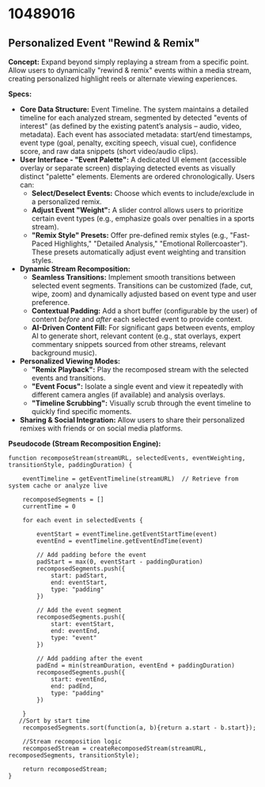 # 10489016

## Personalized Event "Rewind & Remix"

**Concept:** Expand beyond simply replaying a stream from a specific point. Allow users to dynamically "rewind & remix" events within a media stream, creating personalized highlight reels or alternate viewing experiences.

**Specs:**

*   **Core Data Structure:** Event Timeline. The system maintains a detailed timeline for each analyzed stream, segmented by detected "events of interest" (as defined by the existing patent’s analysis – audio, video, metadata). Each event has associated metadata: start/end timestamps, event type (goal, penalty, exciting speech, visual cue), confidence score, and raw data snippets (short video/audio clips).
*   **User Interface - "Event Palette":** A dedicated UI element (accessible overlay or separate screen) displaying detected events as visually distinct "palette" elements.  Elements are ordered chronologically.  Users can:
    *   **Select/Deselect Events:** Choose which events to include/exclude in a personalized remix.
    *   **Adjust Event "Weight":**  A slider control allows users to prioritize certain event types (e.g., emphasize goals over penalties in a sports stream).
    *   **"Remix Style" Presets:** Offer pre-defined remix styles (e.g., "Fast-Paced Highlights," "Detailed Analysis," "Emotional Rollercoaster").  These presets automatically adjust event weighting and transition styles.
*   **Dynamic Stream Recomposition:**
    *   **Seamless Transitions:** Implement smooth transitions between selected event segments. Transitions can be customized (fade, cut, wipe, zoom) and dynamically adjusted based on event type and user preference.
    *   **Contextual Padding:**  Add a short buffer (configurable by the user) of content *before* and *after* each selected event to provide context.
    *   **AI-Driven Content Fill:** For significant gaps between events, employ AI to generate short, relevant content (e.g., stat overlays, expert commentary snippets sourced from other streams, relevant background music).
*   **Personalized Viewing Modes:**
    *   **"Remix Playback":** Play the recomposed stream with the selected events and transitions.
    *   **"Event Focus":** Isolate a single event and view it repeatedly with different camera angles (if available) and analysis overlays.
    *   **"Timeline Scrubbing":** Visually scrub through the event timeline to quickly find specific moments.
*   **Sharing & Social Integration:**  Allow users to share their personalized remixes with friends or on social media platforms.

**Pseudocode (Stream Recomposition Engine):**

```
function recomposeStream(streamURL, selectedEvents, eventWeighting, transitionStyle, paddingDuration) {

    eventTimeline = getEventTimeline(streamURL)  // Retrieve from system cache or analyze live

    recomposedSegments = []
    currentTime = 0

    for each event in selectedEvents {

        eventStart = eventTimeline.getEventStartTime(event)
        eventEnd = eventTimeline.getEventEndTime(event)

        // Add padding before the event
        padStart = max(0, eventStart - paddingDuration)
        recomposedSegments.push({
            start: padStart,
            end: eventStart,
            type: "padding"
        })

        // Add the event segment
        recomposedSegments.push({
            start: eventStart,
            end: eventEnd,
            type: "event"
        })

        // Add padding after the event
        padEnd = min(streamDuration, eventEnd + paddingDuration)
        recomposedSegments.push({
            start: eventEnd,
            end: padEnd,
            type: "padding"
        })

    }
   //Sort by start time
    recomposedSegments.sort(function(a, b){return a.start - b.start});

    //Stream recomposition logic
    recomposedStream = createRecomposedStream(streamURL, recomposedSegments, transitionStyle);

    return recomposedStream;
}
```